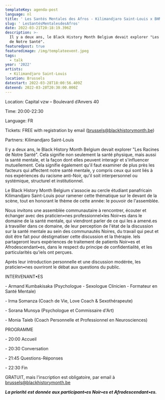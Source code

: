 ```yaml
---
templateKey: agenda-post
language: nl
title: ' Les Santés Mentales des Afros - Kilimandjaro Saint-Louis x BHM Belgium'
slug: ' LesSantésMentalesdesAfros'
date: 2022-03-21T20:18:19.396Z
description: >-
  Il y a deux ans, le Black History Month Belgium devait explorer "Les Racines
  de Notre Santé". 
featuredpost: true
featuredimage: /img/templateevent.jpeg
tags:
  - talk
year: '2022'
artists:
  - Kilimandjaro Saint-Louis
location: Brussels
datestart: 2022-03-28T18:00:56.409Z
dateend: 2022-03-28T20:30:00.000Z
---
```

Location:  Capital vzw – Boulevard d’Anvers 40

Time: 20:00-22:30

Language: FR

Tickets: FREE with registration by email (brussels@blackhistorymonth.be)

Partners: Kilimandjaro Saint-Louis

Il y a deux ans, le Black History Month Belgium devait explorer "Les Racines de Notre Santé". Cela signifie non seulement la santé physique, mais aussi la santé mentale, et la façon dont elles peuvent interagir et s'influencer mutuellement. Cela signifie également qu'il faut examiner de plus près les facteurs qui affectent notre santé mentale, y compris ceux qui sont liés à nos expériences du racisme anti-Noir, qu'il soit interpersonnel ou systémique, structurel et institutionnel.

Le Black History Month Belgium s'associe au cercle étudiant panafricain Kilimandjaro Saint-Louis pour ramener cette thématique sur le devant de la scène, tout en honorant le thème de cette année: le pouvoir de l'assemblée.

Nous invitons une assemblée communautaire à rencontrer, écouter et échanger avec des praticien•nes professionnel•les Noir•es dans le domaine de la santé mentale, qui viendront parler de ce qui les a amené.es à travailler dans ce domaine, de leur perception de l'état de la discussion sur la santé mentale au sein des communautés Noires, du travail qui peut et doit être fait pour déstigmatiser cette discussion et la thérapie. Iels partageront leurs expériences de traitement de patients Noir•es et Afrodescendant•es, dans le respect du principe de confidentialité, et les particularités qu'iels ont perçues.

Après leur introduction personnelle et une discussion modérée, les praticien•nes ouvriront le débat aux questions du public.

INTERVENANT•ES

\- Armand Kumbakisaka (Psychologue - Sexologue Clinicien - Formateur en Santé Mentale)

\- Irma Somanza (Coach de Vie, Love Coach & Sexothérapeute)

\- Sorana Munsya (Psychologue et Commissaire d'Art)

\- Monia Taieb (Coach Personnelle et Professionnel en Neurosciences)

PROGRAMME

\- 20:00 Accueil

\- 20:30 Conversation

\- 21:45 Questions-Réponses

\- 22:30 Fin

GRATUIT, mais l'inscription est obligatoire, par email à brussels@blackhistorymonth.be

_**La priorité est donnée aux participant•es Noir•es et Afrodescendant•es.**_
